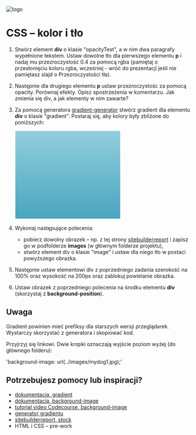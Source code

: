 <img alt="logo" src="http://coderslab.pl/svg/logo-coderslab.svg" width="400">

# CSS &ndash; kolor i tło

1. Stwórz element **div** o klasie "opacityTest", a w nim dwa paragrafy wypełnione tekstem. Ustaw dowolne tło dla pierwszego elementu **p** i nadaj mu przezroczystość 0.4 za pomocą rgba (pamiętaj o przesłonięciu koloru rgba, wcześniej - wróć do prezentacji jeśli nie pamiętasz slajd o Przezroczystości tła).

2. Następnie dla drugiego elementu **p** ustaw przezroczystośc za pomocą opacity. Porównaj efekty. Opisz spostrzeżenia w komentarzu. Jak zmienia się div, a jak elementy w nim zawarte?

3. Za pomocą generatora [gradient-generator](http://www.cssmatic.com/gradient-generator) stwórz gradient dla elementu **div** o klasie "gradient". Postaraj się, aby kolory były zbliżone do poniższych:

	![Przykładowy gradient](images/gradient.jpg)

4. Wykonaj następujące polecenia:
   * pobierz dowolny obrazek &ndash; np. z tej strony [sitebuilderreport](http://www.sitebuilderreport.com/stock-up) i zapisz go w podfolderze **images** (w głównym folderze projektu),
   * stwórz element div o klasie "image" i ustaw dla niego tło w postaci powyższego obrazka.

5. Następnie ustaw elementowi div z poprzedniego zadania szerokość na 100% oraz wysokość na 200px oraz zablokuj powielanie obrazka.

6. Ustaw obrazek z poprzedniego polecenia na środku elementu **div** (skorzystaj z **background-position**).
		
## Uwaga
Gradient powinien mieć prefiksy dla starszych wersji przeglądarek. Wystarczy skorzystać z generatora i skopiować kod.

Przyjrzyj się linkowi. Dwie kropki oznaczają wyjście poziom wyżej (do głównego folderu):

  'background-image: url(../images/mydog1.jpg);'


## Potrzebujesz pomocy lub inspiracji?

* [dokumentacja, gradient](https://developer.mozilla.org/en-US/docs/Web/CSS/linear-gradient)
* [dokumentacja, background-image](https://developer.mozilla.org/pl/docs/Web/CSS/background-image)
* [tutorial video Codecourse, background-image](https://www.youtube.com/watch?v=cUF-q50DPPM)
* [generator gradientu](http://www.cssmatic.com/gradient-generator)
* [sitebuilderreport, stock](http://www.sitebuilderreport.com/stock-up)
* HTML i CSS &ndash; pre-work
